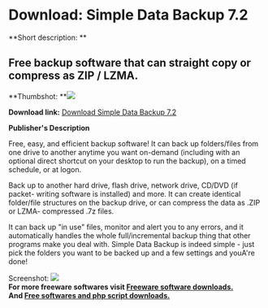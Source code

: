 # Download: Simple Data Backup 7.2

**Short description: **

## Free backup software that can straight copy or compress as ZIP / LZMA.

  
**Thumbshot: **![](http://www.freewarefiles.com/screenshot/simpdatabckup7_md.jpg)   
  
**Download link:** [Download Simple Data Backup 7.2](http://freesoftwares.boysofts.com/Simple-Data-Backup_program_74527.html)  
  

**Publisher's Description**  
  

Free, easy, and efficient backup software! It can back up folders/files from
one drive to another anytime you want on-demand (including with an optional
direct shortcut on your desktop to run the backup), on a timed schedule, or at
logon.

Back up to another hard drive, flash drive, network drive, CD/DVD (if packet-
writing software is installed) and more. It can create identical folder/file
structures on the backup drive, or can compress the data as .ZIP or LZMA-
compressed .7z files.

It can back up "in use" files, monitor and alert you to any errors, and it
automatically handles the whole full/incremental backup thing that other
programs make you deal with. Simple Data Backup is indeed simple - just pick
the folders you want to be backed up and a few settings and youA're done!

  
  
Screenshot: ![](http://www.freewarefiles.com/screenshot/simpdatabckup7.jpg)  
**For more freeware softwares visit [Freeware software downloads.](http://freesoftwares.boysofts.com/)**   
**And [Free softwares and php script downloads.](http://www.boysofts.com/)**

